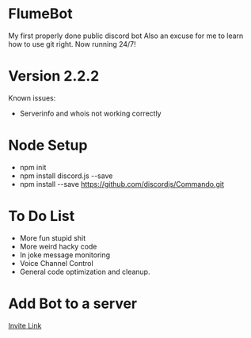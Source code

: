 # FlumeBot
My first properly done public discord bot
Also an excuse for me to learn how to use git right.
Now running 24/7!


# Version 2.2.2
Known issues:
- Serverinfo and whois not working correctly


# Node Setup
- npm init
- npm install discord.js --save
- npm install --save https://github.com/discordjs/Commando.git

# To Do List
- More fun stupid shit
- More weird hacky code
- In joke message monitoring
- Voice Channel Control
- General code optimization and cleanup.

# Add Bot to a server
[Invite Link](https://discordapp.com/oauth2/authorize?client_id=662760640242384904&scope=bot&permissions=2146958591)
